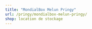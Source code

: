 ```yaml
---
title: "MondialBox Melun Pringy"
url: /pringy/mondialbox-melun-pringy/
shop: location de stockage
---
```

